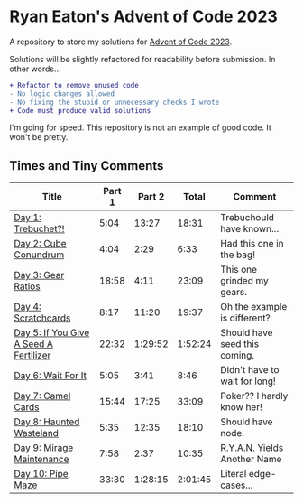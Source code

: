 # Ryan Eaton's Advent of Code 2023
A repository to store my solutions for [Advent of Code 2023](https://adventofcode.com/2023).

Solutions will be slightly refactored for readability before submission. In other words...

```diff
+ Refactor to remove unused code
- No logic changes allowed
- No fixing the stupid or unnecessary checks I wrote
+ Code must produce valid solutions
```

I'm going for speed. This repository is not an example of good code. It won't be pretty.

## Times and Tiny Comments

| Title                                                | Part 1 | Part 2  | Total   | Comment                       |
|------------------------------------------------------|--------|---------|---------|-------------------------------|
| [Day 1: Trebuchet?!](notes/1.md)                     | 5:04   | 13:27   | 18:31   | Trebuchould have known...     |
| [Day 2: Cube Conundrum](notes/2.md)                  | 4:04   | 2:29    | 6:33    | Had this one in the bag!      |
| [Day 3: Gear Ratios](notes/3.md)                     | 18:58  | 4:11    | 23:09   | This one grinded my gears.    |
| [Day 4: Scratchcards](notes/4.md)                    | 8:17   | 11:20   | 19:37   | Oh the example is different?  |
| [Day 5: If You Give A Seed A Fertilizer](notes/5.md) | 22:32  | 1:29:52 | 1:52:24 | Should have seed this coming. |
| [Day 6: Wait For It](notes/6.md)                     | 5:05   | 3:41    | 8:46    | Didn't have to wait for long! |
| [Day 7: Camel Cards](notes/7.md)                     | 15:44  | 17:25   | 33:09   | Poker?? I hardly know her!    |
| [Day 8: Haunted Wasteland](notes/8.md)               | 5:35   | 12:35   | 18:10   | Should have node.             |
| [Day 9: Mirage Maintenance](notes/9.md)              | 7:58   | 2:37    | 10:35   | R.Y.A.N. Yields Another Name  |
| [Day 10: Pipe Maze](notes/10.md)                     | 33:30  | 1:28:15 | 2:01:45 | Literal edge-cases...         |
